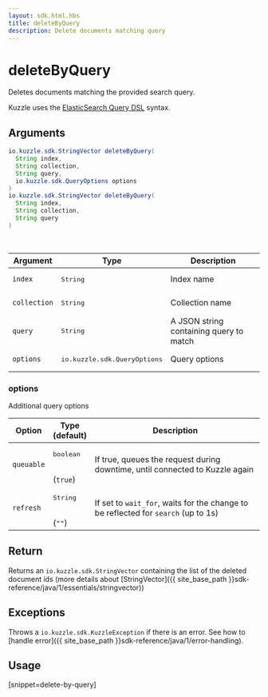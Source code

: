 ```yaml
---
layout: sdk.html.hbs
title: deleteByQuery
description: Delete documents matching query
---
```


# deleteByQuery

Deletes documents matching the provided search query.

Kuzzle uses the [ElasticSearch Query DSL](https://www.elastic.co/guide/en/elasticsearch/reference/5.6/query-dsl.html) syntax.

## Arguments

```java
io.kuzzle.sdk.StringVector deleteByQuery(
  String index,
  String collection,
  String query,
  io.kuzzle.sdk.QueryOptions options
)
io.kuzzle.sdk.StringVector deleteByQuery(
  String index,
  String collection,
  String query
)
```

<br/>

| Argument | Type | Description |
| --- | --- | --- |
| `index` | <pre>String</pre> | Index name |
| `collection` | <pre>String</pre> | Collection name |
| `query` | <pre>String</pre> | A JSON string containing query to match |
| `options` | <pre>io.kuzzle.sdk.QueryOptions</pre> | Query options |

### options

Additional query options

| Option | Type<br/>(default) | Description |
| --- | --- | --- |
| `queuable` | <pre>boolean</pre><br/>(`true`)| If true, queues the request during downtime, until connected to Kuzzle again |
| `refresh` | <pre>String</pre><br/>(`""`) | If set to `wait_for`, waits for the change to be reflected for `search` (up to 1s) |

## Return

Returns an `io.kuzzle.sdk.StringVector` containing the list of the deleted document ids (more details about [StringVector]({{ site_base_path }}sdk-reference/java/1/essentials/stringvector))

## Exceptions

Throws a `io.kuzzle.sdk.KuzzleException` if there is an error. See how to [handle error]({{ site_base_path }}sdk-reference/java/1/error-handling).

## Usage

[snippet=delete-by-query]
